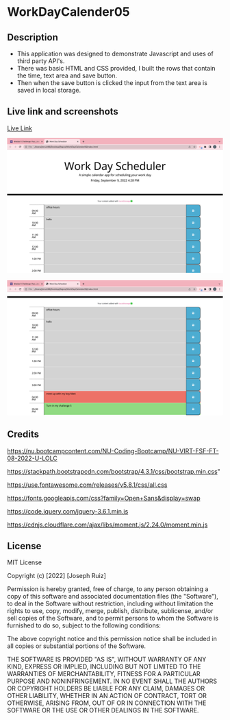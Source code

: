 # WorkDayCalender05

## Description

- This application was designed to demonstrate Javascript and uses of third party API's.
- There was basic HTML and CSS provided, I built the rows that contain the time, text area and save button.
- Then when the save button is clicked the input from the text area is saved in local storage. 

## Live link and screenshots
[Live Link](https://jmruiz96.github.io/WorkDayCalender05/)

![Webpage Screenshot](./assets/imgs/Screen%20Shot%202022-09-09%20at%204.52.30%20PM.png)

![Webpage Screenshot](./assets/imgs/Screen%20Shot%202022-09-09%20at%204.52.51%20PM.png)




## Credits

https://nu.bootcampcontent.com/NU-Coding-Bootcamp/NU-VIRT-FSF-FT-08-2022-U-LOLC

https://stackpath.bootstrapcdn.com/bootstrap/4.3.1/css/bootstrap.min.css"

https://use.fontawesome.com/releases/v5.8.1/css/all.css

https://fonts.googleapis.com/css?family=Open+Sans&display=swap

https://code.jquery.com/jquery-3.6.1.min.js

https://cdnjs.cloudflare.com/ajax/libs/moment.js/2.24.0/moment.min.js

## License
MIT License

Copyright (c) [2022] [Joseph Ruiz]

Permission is hereby granted, free of charge, to any person obtaining a copy
of this software and associated documentation files (the "Software"), to deal
in the Software without restriction, including without limitation the rights
to use, copy, modify, merge, publish, distribute, sublicense, and/or sell
copies of the Software, and to permit persons to whom the Software is
furnished to do so, subject to the following conditions:

The above copyright notice and this permission notice shall be included in all
copies or substantial portions of the Software.

THE SOFTWARE IS PROVIDED "AS IS", WITHOUT WARRANTY OF ANY KIND, EXPRESS OR
IMPLIED, INCLUDING BUT NOT LIMITED TO THE WARRANTIES OF MERCHANTABILITY,
FITNESS FOR A PARTICULAR PURPOSE AND NONINFRINGEMENT. IN NO EVENT SHALL THE
AUTHORS OR COPYRIGHT HOLDERS BE LIABLE FOR ANY CLAIM, DAMAGES OR OTHER
LIABILITY, WHETHER IN AN ACTION OF CONTRACT, TORT OR OTHERWISE, ARISING FROM,
OUT OF OR IN CONNECTION WITH THE SOFTWARE OR THE USE OR OTHER DEALINGS IN THE
SOFTWARE.